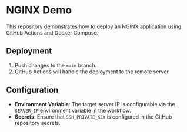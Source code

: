# NGINX Demo

This repository demonstrates how to deploy an NGINX application using GitHub Actions and Docker Compose.

## Deployment

1. Push changes to the `main` branch.
2. GitHub Actions will handle the deployment to the remote server.

## Configuration

- **Environment Variable**: The target server IP is configurable via the `SERVER_IP` environment variable in the workflow.
- **Secrets**: Ensure that `SSH_PRIVATE_KEY` is configured in the GitHub repository secrets.
